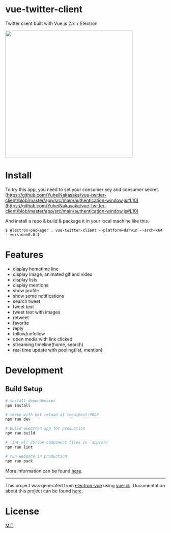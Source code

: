 # vue-twitter-client

Twitter client built with Vue.js 2.x + Electron

<img src="https://i.gyazo.com/efa829295518aa44e73e277ce3e7ecf9.png" width="400">

# Install

To try this app, you need to set your consumer key and consumer secret.
[https://github.com/YuheiNakasaka/vue-twitter-client/blob/master/app/src/main/authentication-window.js#L10](https://github.com/YuheiNakasaka/vue-twitter-client/blob/master/app/src/main/authentication-window.js#L10)

And install a repo & build & package it in your local machine like this.

```[example]
$ electron-packager . vue-twitter-client --platform=darwin --arch=x64 --version=0.0.1
```

# Features

- display hometime line
- display image, animated gif and video
- display lists
- display mentions
- show profile
- show some notifications
- search tweet
- tweet text
- tweet text with images
- retweet
- favorite
- reply
- follow/unfollow
- open media with link clicked
- streaming timeline(home, search)
- real time update with pooling(list, mention)

# Development

## Build Setup

``` bash
# install dependencies
npm install

# serve with hot reload at localhost:9080
npm run dev

# build electron app for production
npm run build

# lint all JS/Vue component files in `app/src`
npm run lint

# run webpack in production
npm run pack
```
More information can be found [here](https://simulatedgreg.gitbooks.io/electron-vue/content/docs/npm_scripts.html).

---

This project was generated from [electron-vue](https://github.com/SimulatedGREG/electron-vue) using [vue-cli](https://github.com/vuejs/vue-cli). Documentation about this project can be found [here](https://simulatedgreg.gitbooks.io/electron-vue/content/index.html).

# License

[MIT](https://opensource.org/licenses/MIT)
